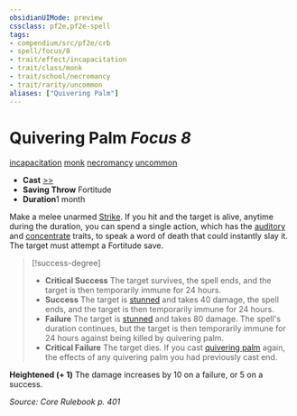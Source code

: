 ```yaml
---
obsidianUIMode: preview
cssclass: pf2e,pf2e-spell
tags:
- compendium/src/pf2e/crb
- spell/focus/8
- trait/effect/incapacitation
- trait/class/monk
- trait/school/necromancy
- trait/rarity/uncommon
aliases: ["Quivering Palm"]
---
```

# Quivering Palm *Focus 8*   
[incapacitation](incapacitation.md)  [monk](rules/traits/monk.md)  [necromancy](necromancy.md)  [uncommon](uncommon.md)  

- **Cast** [>>](chapter-9-playing-the-game.md#Actions "Two-Action") 
- **Saving Throw** Fortitude
- **Duration**1 month

Make a melee unarmed [Strike](strike.md). If you hit and the target is alive, anytime during the duration, you can spend a single action, which has the [auditory](auditory.md) and [concentrate](concentrate.md) traits, to speak a word of death that could instantly slay it. The target must attempt a Fortitude save.

> [!success-degree] 
> - **Critical Success** The target survives, the spell ends, and the target is then temporarily immune for 24 hours.
> - **Success** The target is [stunned](conditions.md#Stunned) and takes 40 damage, the spell ends, and the target is then temporarily immune for 24 hours.
> - **Failure** The target is [stunned](conditions.md#Stunned) and takes 80 damage. The spell's duration continues, but the target is then temporarily immune for 24 hours against being killed by quivering palm.
> - **Critical Failure** The target dies. If you cast [quivering palm](../../../..//TTRPGShare-Pathfinder-2E-Vault/compendium/spells/quivering-palm.md) again, the effects of any quivering palm you had previously cast end.

**Heightened (+ 1)** The damage increases by 10 on a failure, or 5 on a success.

*Source: Core Rulebook p. 401*